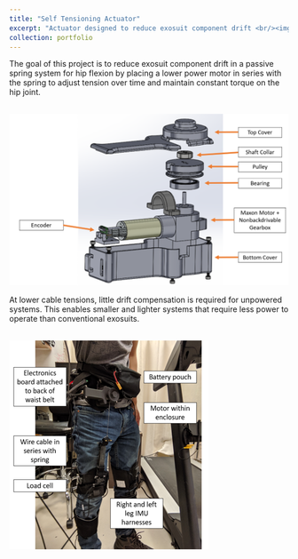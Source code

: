 ```yaml
---
title: "Self Tensioning Actuator"
excerpt: "Actuator designed to reduce exosuit component drift <br/><img src='/images/actuator.png'>"
collection: portfolio
---
```

The goal of this project is to reduce exosuit component drift in a passive spring system for hip flexion by placing a lower power motor in series with  the spring to adjust tension over time and maintain constant torque on the hip joint.

<br/><img src='/images/actuator.png'>

At lower cable tensions, little drift compensation is required for unpowered systems. This enables smaller and lighter systems that require less power to operate than conventional exosuits.

<br/><img src='/images/exosuit.png'>
